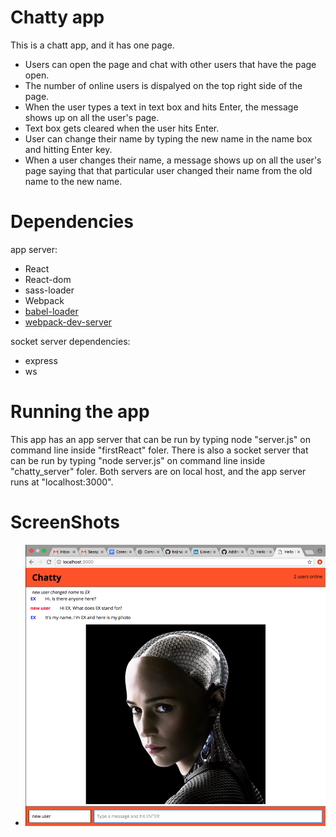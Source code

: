 # Chatty app
This is a chatt app, and it has one page. 
- Users can open the page and chat with other users that have the page open.
- The number of online users is dispalyed on the top right side of the page.
- When the user types a text in text box and hits Enter, the message shows up on all the user's page.
- Text box gets cleared when the user hits Enter.
- User can change their name by typing the new name in the name box and hitting Enter key. 
- When a user changes their name, a message shows up on all the user's page saying that that particular user changed their name from the old name to the new name.


# Dependencies
app server:
* React
* React-dom
* sass-loader
* Webpack
* [babel-loader](https://github.com/babel/babel-loader)
* [webpack-dev-server](https://github.com/webpack/webpack-dev-server)

socket server dependencies:
* express
* ws

# Running the app
This app has an app server that can be run by typing node "server.js" on command line inside "firstReact" foler. There is also a socket server that can be run by typing "node server.js" on command line inside "chatty_server" foler.
Both servers are on local host, and the app server runs at "localhost:3000".

# ScreenShots
- !["The chatty app page"](https://github.com/hajinasiri/Chatty-App/blob/master/Doc/Screen%20Shot%202018-05-31%20at%2012.52.14%20PM.png?raw=true)
